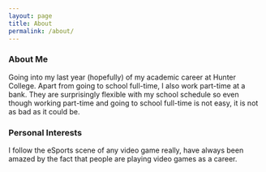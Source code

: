 ```yaml
---
layout: page
title: About
permalink: /about/
---
```


### About Me

Going into my last year (hopefully) of my academic career at Hunter College. Apart from going to school full-time, I also work part-time at a bank. They are surprisingly flexible with my school schedule so even though working part-time and going to school full-time is not easy, it is not as bad as it could be.

### Personal Interests

I follow the eSports scene of any video game really, have always been amazed by the fact that people are playing video games as a career.

